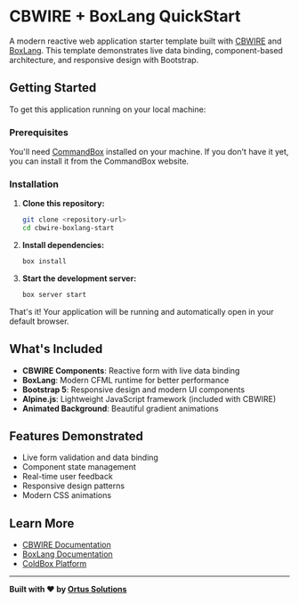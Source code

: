 # CBWIRE + BoxLang QuickStart

A modern reactive web application starter template built with [CBWIRE](https://cbwire.ortusbooks.com) and [BoxLang](https://boxlang.io). This template demonstrates live data binding, component-based architecture, and responsive design with Bootstrap.

## Getting Started

To get this application running on your local machine:

### Prerequisites

You'll need [CommandBox](https://www.ortussolutions.com/products/commandbox) installed on your machine. If you don't have it yet, you can install it from the CommandBox website.

### Installation

1. **Clone this repository:**
   ```bash
   git clone <repository-url>
   cd cbwire-boxlang-start
   ```

2. **Install dependencies:**
   ```bash
   box install
   ```

3. **Start the development server:**
   ```bash
   box server start
   ```

That's it! Your application will be running and automatically open in your default browser.

## What's Included

- **CBWIRE Components**: Reactive form with live data binding
- **BoxLang**: Modern CFML runtime for better performance
- **Bootstrap 5**: Responsive design and modern UI components
- **Alpine.js**: Lightweight JavaScript framework (included with CBWIRE)
- **Animated Background**: Beautiful gradient animations

## Features Demonstrated

- Live form validation and data binding
- Component state management
- Real-time user feedback
- Responsive design patterns
- Modern CSS animations

## Learn More

- [CBWIRE Documentation](https://cbwire.ortusbooks.com)
- [BoxLang Documentation](https://boxlang.io/docs)
- [ColdBox Platform](https://www.coldbox.org)

---

**Built with ❤️ by [Ortus Solutions](https://www.ortussolutions.com)**